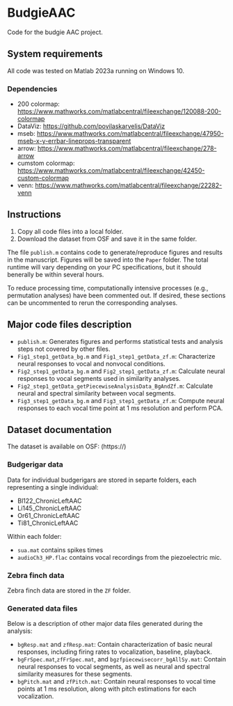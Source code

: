 # BudgieAAC

Code for the budgie AAC project.

## System requirements

All code was tested on Matlab 2023a running on Windows 10.

### Dependencies

- 200 colormap: https://www.mathworks.com/matlabcentral/fileexchange/120088-200-colormap
- DataViz: https://github.com/povilaskarvelis/DataViz
- mseb: https://www.mathworks.com/matlabcentral/fileexchange/47950-mseb-x-y-errbar-lineprops-transparent
- arrow: https://www.mathworks.com/matlabcentral/fileexchange/278-arrow
- cumstom colormap: https://www.mathworks.com/matlabcentral/fileexchange/42450-custom-colormap
- venn: https://www.mathworks.com/matlabcentral/fileexchange/22282-venn

## Instructions

1. Copy all code files into a local folder.
2. Download the dataset from OSF and save it in the same folder.

The file `publish.m` contains code to generate/reproduce figures and results in the manuscript. Figures will be saved into the `Paper` folder. The total runtime will vary depending on your PC specifications, but it should benerally be within several hours. 

To reduce processing time, computationally intensive processes (e.g., permutation analyses) have been commented out. If desired, these sections can be uncommented to rerun the corresponding analyses.

## Major code files description

- `publish.m`: Generates figures and performs statistical tests and analysis steps not covered by other files. 
- `Fig1_step1_getData_bg.m` and `Fig1_step1_getData_zf.m`: Characterize neural responses to vocal and nonvocal conditions. 
- `Fig2_step1_getData_bg.m` and `Fig2_step1_getData_zf.m`: Calculate neural responses to vocal segments used in similarity analyses.
- `Fig2_step1_getData_getPiecewiseAnalysisData_BgAndZf.m`: Calculate neural and spectral similarity between vocal segments.
- `Fig3_step1_getData_bg.m` and `Fig3_step1_getData_zf.m`: Compute neural responses to each vocal time point at 1 ms resolution and perform PCA.

## Dataset documentation

The dataset is available on OSF: (https://)

### Budgerigar data

Data for individual budgerigars are stored in separte folders, each representing a single individual:
- Bl122_ChronicLeftAAC
- Li145_ChronicLeftAAC
- Or61_ChronicLeftAAC
- Ti81_ChronicLeftAAC

Within each folder:
 
- `sua.mat` contains spikes times
- `audioCh3_HP.flac` contains vocal recordings from the piezoelectric mic.

### Zebra finch data
Zebra finch data are stored in the `ZF` folder.

### Generated data files
Below is a description of other major data files generated during the analysis:

- `bgResp.mat` and `zfResp.mat`: Contain characterization of basic neural responses, including firing rates to vocalization, baseline, playback.
- `bgFrSpec.mat`,`zfFrSpec.mat`, and `bgzfpiecewisecorr_bgAllSy.mat`: Contain neural responses to vocal segments, as well as neural and spectral similarity measures for these segments.
- `bgPitch.mat` and `zfPitch.mat`: Contain neural responses to vocal time points at 1 ms resolution, along with pitch estimations for each vocalization.
